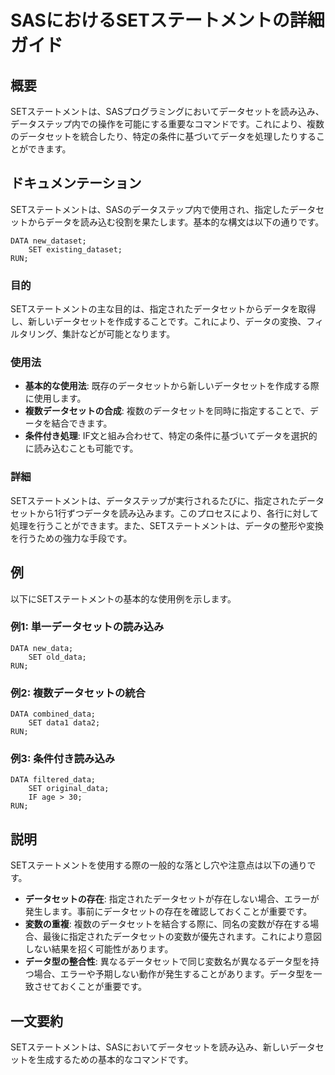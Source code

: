 <!--
Meta Description: # SASにおけるSETステートメントの詳細ガイド ## 概要 SETステートメントは、SASプログラミングにおいてデータセットを読み込み、データステップ内での操作を可能にする重要なコマンドです。これにより、複数のデータセットを統合したり、特定の条件に基づいてデータを処理したりすることができます。 ...
Meta Keywords: setステートメントは, sas, data, set, run
-->

# SASにおけるSETステートメントの詳細ガイド

## 概要
SETステートメントは、SASプログラミングにおいてデータセットを読み込み、データステップ内での操作を可能にする重要なコマンドです。これにより、複数のデータセットを統合したり、特定の条件に基づいてデータを処理したりすることができます。

## ドキュメンテーション
SETステートメントは、SASのデータステップ内で使用され、指定したデータセットからデータを読み込む役割を果たします。基本的な構文は以下の通りです。

```sas
DATA new_dataset;
    SET existing_dataset;
RUN;
```

### 目的
SETステートメントの主な目的は、指定されたデータセットからデータを取得し、新しいデータセットを作成することです。これにより、データの変換、フィルタリング、集計などが可能となります。

### 使用法
- **基本的な使用法**: 既存のデータセットから新しいデータセットを作成する際に使用します。
- **複数データセットの合成**: 複数のデータセットを同時に指定することで、データを結合できます。
- **条件付き処理**: IF文と組み合わせて、特定の条件に基づいてデータを選択的に読み込むことも可能です。

### 詳細
SETステートメントは、データステップが実行されるたびに、指定されたデータセットから1行ずつデータを読み込みます。このプロセスにより、各行に対して処理を行うことができます。また、SETステートメントは、データの整形や変換を行うための強力な手段です。

## 例
以下にSETステートメントの基本的な使用例を示します。

### 例1: 単一データセットの読み込み
```sas
DATA new_data;
    SET old_data;
RUN;
```

### 例2: 複数データセットの統合
```sas
DATA combined_data;
    SET data1 data2;
RUN;
```

### 例3: 条件付き読み込み
```sas
DATA filtered_data;
    SET original_data;
    IF age > 30;
RUN;
```

## 説明
SETステートメントを使用する際の一般的な落とし穴や注意点は以下の通りです。

- **データセットの存在**: 指定されたデータセットが存在しない場合、エラーが発生します。事前にデータセットの存在を確認しておくことが重要です。
- **変数の重複**: 複数のデータセットを結合する際に、同名の変数が存在する場合、最後に指定されたデータセットの変数が優先されます。これにより意図しない結果を招く可能性があります。
- **データ型の整合性**: 異なるデータセットで同じ変数名が異なるデータ型を持つ場合、エラーや予期しない動作が発生することがあります。データ型を一致させておくことが重要です。

## 一文要約
SETステートメントは、SASにおいてデータセットを読み込み、新しいデータセットを生成するための基本的なコマンドです。